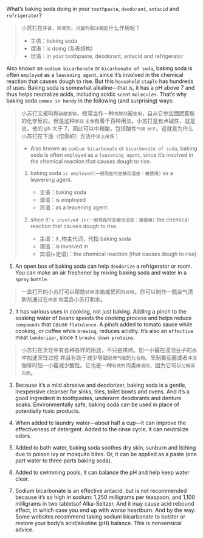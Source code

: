 What’s baking soda doing in your `toothpaste`, `deodorant`, `antacid` and `refrigerator`?

> 小苏打在`牙膏`，`除臭剂`，`抗酸剂`和`冰箱起`什么作用呢？
>
> - 主语：baking soda
> - 谓语：is doing (系表结构)
> - 状语：in your toothpaste, deodorant, antacid and refrigerator

Also known as `sodium bicarbonate` or `bicarbonate of soda`, baking soda is often `employed` as a `leavening agent`, since it’s involved in the chemical reaction that causes dough to rise. But this `household` `staple` has hundreds of uses. Baking soda is somewhat alkaline—that is, it has a pH above 7 and thus helps neutralize acids, including acidic `scent` `molecules`. That’s why baking soda `comes in handy` in the following (and surprising) ways:

> 小苏打又被叫做`碳酸氢钠`，经常当作一种`发酵剂`被`使用`，自从它参加面团膨胀的化学反应。但是这种`家庭` `主食`有着千百种用法。小苏打是有点碱性，就是说，他的 ph 大于 7，因此可以中和酸，包括酸性`气味` `分子`。这就是为什么小苏打在下面（惊奇的）方法中`派上用场`：
>
> - Also known as `sodium bicarbonate` or `bicarbonate of soda`, baking soda is often `employed` as a `leavening agent`, since it’s involved in the chemical reaction that causes dough to rise.
>
> 1. baking soda `is employed(一般现在时态被动语态：被使用)` as a leavening agent.
>
>    - 主语：baking soda
>    - 谓语：is employed
>    - 宾语：as a leavening agent
>
> 2. since it`’s involved in(一般现在时态被动语态：被使用)` the chemical reaction that causes dough to rise.
>    - 主语：it ,物主代词，代指 baking soda
>    - 谓语：is involved in
>    - 宾语(+定语)：the chemical reaction (that causes dough to rise)

1. An open box of baking soda can help `deodorize` a refrigerator or room. You can make an air freshener by mixing baking soda and water in a `spray` `bottle`.

> 一盒打开的小苏打可以帮助`祛除`冰箱或房间`的异味`。你可以制作一瓶空气清新剂通过在`喷雾` `瓶`混合小苏打和水。

2. It has various uses in cooking, not just baking. Adding a pinch to the soaking water of beans speeds the cooking process and helps reduce `compounds` that cause `flatulence`. A pinch added to tomato sauce while cooking, or coffee while `brewing`, reduces acidity. It’s also an `effective` meat `tenderizer`, since it `breaks down proteins`.

> 小苏打在烹饪中有各种各样的用途，不只是烘烤。加一小撮在浸泡豆子的水中加速烹饪过程 并且有助于减少导致`肠胃气胀`的`化合物`。烹制番茄酱或者`冲泡`咖啡时加一小撮减少酸性。它也是一种`有效的`肉类`嫩滑剂`，因为它可以`分解蛋白质`。

3. Because it’s a mild abrasive and deodorizer, baking soda is a gentle, inexpensive cleanser for sinks, tiles, toilet bowls and ovens. And it’s a good ingredient in toothpastes, underarm deodorants and denture soaks. Environmentally safe, baking soda can be used in place of potentially toxic products.

4. When added to laundry water—about half a cup—it can improve the effectiveness of detergent. Added to the rinse cycle, it can neutralize odors.

5. Added to bath water, baking soda soothes dry skin, sunburn and itching due to poison ivy or mosquito bites. Or, it can be applied as a paste (one part water to three parts baking soda).

6. Added to swimming pools, it can balance the pH and help keep water clear.

7. Sodium bicarbonate is an effective antacid, but is not recommended because it’s so high in sodium: 1,250 milligrams per teaspoon, and 1,100 milligrams in two tabletsof Alka-Seltzer. And it may cause acid rebound effect, in which case you end up with worse heartburn. And by the way: Some websites recommend taking sodium bicarbonate to bolster or restore your body’s acid/alkaline (pH) balance. This is nonsensical advice.
